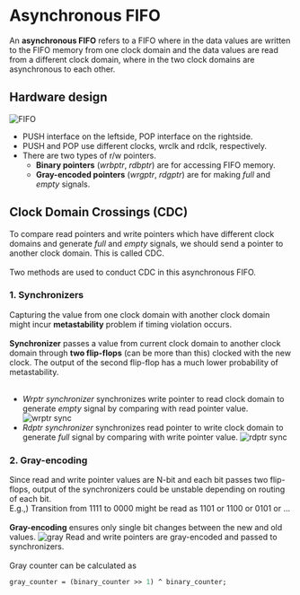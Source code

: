# Asynchronous FIFO

An **asynchronous FIFO** refers to a FIFO where in the data values are written to the FIFO memory from one clock domain
and the data values are read from a different clock domain, where in the two clock domains are asynchronous to each other.

## Hardware design
![FIFO](https://github.com/dbwls1229/lab2/assets/93321464/e2f4242f-9196-4d90-ba8c-b48d969e520a)
+ PUSH interface on the leftside, POP interface on the rightside.
+ PUSH and POP use different clocks, wrclk and rdclk, respectively.
+ There are two types of r/w pointers.
   + **Binary pointers** (*wrbptr*, *rdbptr*) are for accessing FIFO memory.
   + **Gray-encoded pointers** (*wrgptr*, *rdgptr*) are for making *full* and *empty* signals.
## Clock Domain Crossings (CDC)
To compare read pointers and write pointers which have different clock domains and generate *full* and *empty* signals, we should send a pointer to another clock domain. This is called CDC. <br /><br />
Two methods are used to conduct CDC in this asynchronous FIFO.
### 1. Synchronizers
Capturing the value from one clock domain with another clock domain might incur **metastability** problem if timing violation occurs. <br /><br />
**Synchronizer** passes a value from current clock domain to another clock domain through **two flip-flops** (can be more than this) clocked with the new clock.
The output of the second flip-flop has a much lower probability of metastability. <br /><br />
+ *Wrptr synchronizer* synchronizes write pointer to read clock domain to generate *empty* signal by comparing with read pointer value.
![wrptr sync](https://github.com/dbwls1229/lab2/assets/93321464/1d713cdf-e662-4882-b619-31c0515e42b0)
+ *Rdptr synchronizer* synchronizes read pointer to write clock domain to generate *full* signal by comparing with write pointer value.
![rdptr sync](https://github.com/dbwls1229/lab2/assets/93321464/4213767f-204c-4043-bda7-50069a4df17f)

### 2. Gray-encoding
Since read and write pointer values are N-bit and each bit passes two flip-flops, output of the synchronizers could be unstable depending on routing of each bit. <br />
E.g.,) Transition from 1111 to 0000 might be read as 1101 or 1100 or 0101 or ...  <br /><br />
**Gray-encoding** ensures only single bit changes between the new and old values.
![gray](https://github.com/dbwls1229/lab2/assets/93321464/01f78e8f-bf88-4ce3-9c96-d378676d88a6)
Read and write pointers are gray-encoded and passed to synchronizers. <br /><br />
Gray counter can be calculated as 
```systemverilog
gray_counter = (binary_counter >> 1) ^ binary_counter;
```

